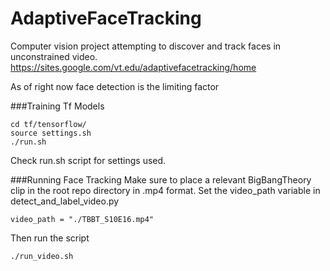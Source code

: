 # AdaptiveFaceTracking

Computer vision project attempting to discover and track faces in unconstrained video.
https://sites.google.com/vt.edu/adaptivefacetracking/home

As of right now face detection is the limiting factor 

###Training Tf Models

```
cd tf/tensorflow/
source settings.sh
./run.sh
```
Check run.sh script for settings used.
  
###Running Face Tracking
Make sure to place a relevant BigBangTheory clip in the root repo directory in .mp4 format.
Set the video_path variable in detect_and_label_video.py
```
video_path = "./TBBT_S10E16.mp4"
```
Then run the script
```
./run_video.sh
```
